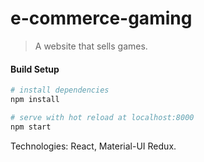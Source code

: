 # e-commerce-gaming
> A website that sells games.

#### Build Setup

``` bash
# install dependencies
npm install

# serve with hot reload at localhost:8000
npm start

```

Technologies: React, Material-UI Redux.
